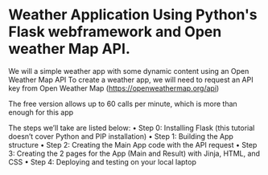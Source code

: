 # Weather Application Using Python's Flask webframework and Open weather Map API.

We will a simple weather app with some dynamic content using an Open Weather Map API
To create a weather app, we will need to request an API key from Open Weather Map  (https://openweathermap.org/api) 

The free version allows up to 60 calls per minute, which is more than enough for this app

The steps we’ll take are listed below:
•	Step 0: Installing Flask (this tutorial doesn’t cover Python and PIP installation)
•	Step 1: Building the App structure
•	Step 2: Creating the Main App code with the API request
•	Step 3: Creating the 2 pages for the App (Main and Result) with Jinja, HTML, and CSS
•	Step 4: Deploying and testing on your local laptop
